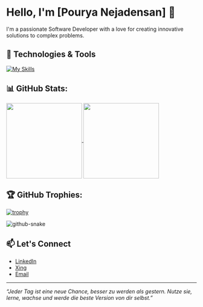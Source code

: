 
# Hello, I'm [Pourya Nejadensan] 👋

I'm a passionate Software Developer with a love for creating innovative solutions to complex problems.

## 🔧 Technologies & Tools

[![My Skills](https://skillicons.dev/icons?i=java,cs,dotnet,git,github,gitlab,maven,idea,visualstudio,vscode,html,css,javascript,typescript,react,mongodb,mysql,npm,postgres,postman,powershell,bootstrap,docker,eclipse,aws,azure,bash,bitbucket,jenkins,angular,py,ubuntu,wordpress)](https://skillicons.dev)

## 📊 GitHub Stats:

<a href="https://github.com/anuraghazra/github-readme-stats">
  <img height=200 align="center" src="https://github-readme-stats.vercel.app/api?username=pourya-nejadensan&show_icons=true&theme=codeSTACKr" />
</a>
<a href="https://github.com/anuraghazra/convoychat">
  <img height=200 align="center" src="https://github-readme-stats.vercel.app/api/top-langs?username=pourya-nejadensan&layout=compact&langs_count=8&card_width=320&theme=codeSTACKr" />
</a>

## 🏆 GitHub Trophies:

[![trophy](https://github-profile-trophy.vercel.app/?username=pourya-nejadensan&theme=onedark)](https://github.com/ryo-ma/github-profile-trophy)

![github-snake](https://github.com/user-attachments/assets/b4f37658-638c-4776-bd72-18b35071603a)


## 📫 Let's Connect

- [LinkedIn](https://www.linkedin.com/in/pourya-nejadensan)
- [Xing](https://www.xing.com/profile/Pourya_Nejadensan)
- [Email](mailto:pourya.nejadensan@gmail.com)

---

*“Jeder Tag ist eine neue Chance, besser zu werden als gestern. Nutze sie,
 lerne, wachse und werde die beste Version von dir selbst.”*

